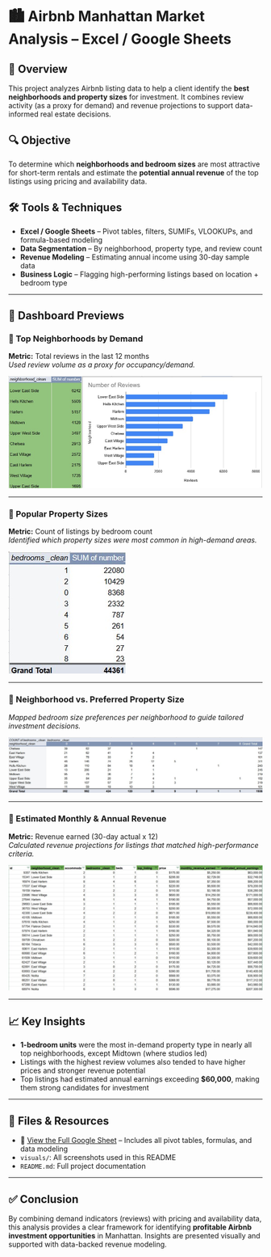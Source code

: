 # 🏙️ Airbnb Manhattan Market Analysis – Excel / Google Sheets

## 🚀 Overview  
This project analyzes Airbnb listing data to help a client identify the **best neighborhoods and property sizes** for investment. It combines review activity (as a proxy for demand) and revenue projections to support data-informed real estate decisions.

## 🔍 Objective  
To determine which **neighborhoods and bedroom sizes** are most attractive for short-term rentals and estimate the **potential annual revenue** of the top listings using pricing and availability data.

## 🛠️ Tools & Techniques  
- **Excel / Google Sheets** – Pivot tables, filters, SUMIFs, VLOOKUPs, and formula-based modeling  
- **Data Segmentation** – By neighborhood, property type, and review count  
- **Revenue Modeling** – Estimating annual income using 30-day sample data  
- **Business Logic** – Flagging high-performing listings based on location + bedroom type

---

## 📸 Dashboard Previews

### 🔹 Top Neighborhoods by Demand  
**Metric:** Total reviews in the last 12 months  
*Used review volume as a proxy for occupancy/demand.*

![Top Neighborhoods](visuals/top-neighborhoods.jpg)

---

### 🔹 Popular Property Sizes  
**Metric:** Count of listings by bedroom count  
*Identified which property sizes were most common in high-demand areas.*

![Property Sizes](visuals/property-sizes.jpg)

---

### 🔹 Neighborhood vs. Preferred Property Size  
*Mapped bedroom size preferences per neighborhood to guide tailored investment decisions.*

![Property Size by Neighborhood](visuals/size-by-neighborhoods.jpg)

---

### 🔹 Estimated Monthly & Annual Revenue  
**Metric:** Revenue earned (30-day actual x 12)  
*Calculated revenue projections for listings that matched high-performance criteria.*

![Revenue Estimates](visuals/revenue-estimates.jpg)

---

## 📈 Key Insights  
- **1-bedroom units** were the most in-demand property type in nearly all top neighborhoods, except Midtown (where studios led)  
- Listings with the highest review volumes also tended to have higher prices and stronger revenue potential  
- Top listings had estimated annual earnings exceeding **$60,000**, making them strong candidates for investment

---

## 📂 Files & Resources  
- 📄 [View the Full Google Sheet](https://docs.google.com/spreadsheets/d/1H0SVDkSAdtrKmhV0Ld5_v5qJ1jB6mIgXA9Sl6eE9c2s/edit?usp=sharing) – Includes all pivot tables, formulas, and data modeling
- `visuals/`: All screenshots used in this README  
- `README.md`: Full project documentation 

---

## ✅ Conclusion  
By combining demand indicators (reviews) with pricing and availability data, this analysis provides a clear framework for identifying **profitable Airbnb investment opportunities** in Manhattan. Insights are presented visually and supported with data-backed revenue modeling.

